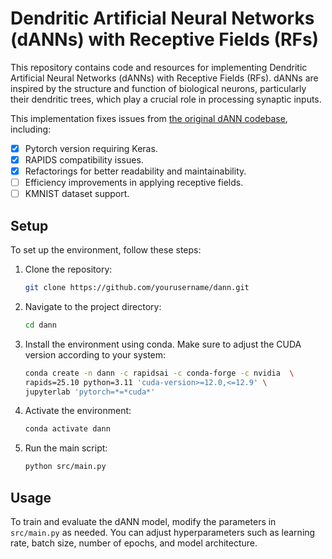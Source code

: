 # Dendritic Artificial Neural Networks (dANNs) with Receptive Fields (RFs)

This repository contains code and resources for implementing Dendritic Artificial Neural Networks (dANNs) with Receptive Fields (RFs). dANNs are inspired by the structure and function of biological neurons, particularly their dendritic trees, which play a crucial role in processing synaptic inputs.

This implementation fixes issues from [the original dANN codebase](https://github.com/Poirazi-Lab/dendritic_anns), including:

- [x] Pytorch version requiring Keras.
- [x] RAPIDS compatibility issues.
- [x] Refactorings for better readability and maintainability.
- [ ] Efficiency improvements in applying receptive fields.
- [ ] KMNIST dataset support.

## Setup

To set up the environment, follow these steps:

1. Clone the repository:
   ```bash
   git clone https://github.com/yourusername/dann.git
   ```
2. Navigate to the project directory:
   ```bash
   cd dann
   ```
3. Install the environment using conda. Make sure to adjust the CUDA version according to your system:
   ```bash
   conda create -n dann -c rapidsai -c conda-forge -c nvidia  \
   rapids=25.10 python=3.11 'cuda-version>=12.0,<=12.9' \
   jupyterlab 'pytorch=*=*cuda*'
   ```
4. Activate the environment:
   ```bash
   conda activate dann
   ```
5. Run the main script:
   ```bash
   python src/main.py
   ```

## Usage

To train and evaluate the dANN model, modify the parameters in `src/main.py` as needed. You can adjust hyperparameters such as learning rate, batch size, number of epochs, and model architecture.
